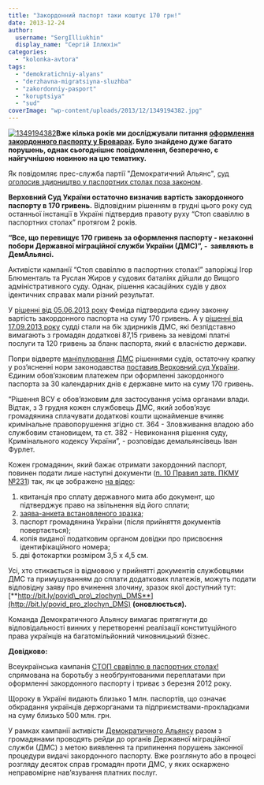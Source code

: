 ```yaml
---
title: "Закордонний паспорт таки коштує 170 грн!"
date: 2013-12-24
author: 
  username: "SergIlliukhin"
  display_name: "Сергій Іллюхін"
categories: 
  - "kolonka-avtora"
tags: 
  - "demokratichniy-alyans"
  - "derzhavna-migratsiyna-sluzhba"
  - "zakordonniy-pasport"
  - "koruptsiya"
  - "sud"
coverImage: "wp-content/uploads/2013/12/1349194382.jpg"
---
```


[![1349194382](https://mpz.brovary.org/wp-content/uploads/2013/12/1349194382.jpg)](https://mpz.brovary.org/wp-content/uploads/2013/12/1349194382.jpg)**Вже кілька років ми досліджували питання [оформлення закордонного паспорту у Броварах](https://mpz.brovary.org/chi-mozhlivo-oformiti-zakordonniy-pasport-u-brovarah/ "Чи можливо оформити закордонний паспорт у Броварах?"). Було знайдено дуже багато порушень, однак сьогоднішнє повідомлення, безперечно, є найгучнішою новиною на цю тематику.**

Як повідомляє прес-служба партії "Демократичний Альянс", [суд оголосив здирництво у паспортних столах поза законом](http://dem-alliance.org/news/cud-ogolosiv-zdirnictvo-u-pasportnih-stolah-poza-zakonom.html).

**Верховний Суд України остаточно визначив вартість закордонного паспорту в 170 гривень.** Відповідним рішенням в грудні цього року суд останньої інстанції в Україні підтвердив правоту руху “Стоп свавіллю в паспортних столах” протягом 2 років.

**“Все, що перевищує 170 гривень за оформлення паспорту - незаконні побори Державної міграційної служби України (ДМС)”, -  заявляють в ДемАльянсі.**

Активісти кампанії “Стоп свавіллю в паспортних столах!” запоріжці Ігор Блюменталь та Руслан Жиров у судових баталіях дійшли до Вищого адміністративного суду. Однак, рішення касаційних судів у двох ідентичних справах мали різний результат.

У [рішенні від 05.06.2013 року](http://reyestr.court.gov.ua/Review/31988077) Феміда підтвердила єдину законну вартість закордонного паспорта на суму 170 гривень. А у [рішенні від 17.09.2013 року](http://reyestr.court.gov.ua/Review/33639390) судді стали на бік здирників ДМС, які безпідставно вимагають з громадян додаткові 87,15 гривень за невідомі платні послуги та 120 гривень за бланк паспорта, який є власністю держави.

Попри відверте [маніпулювання](http://www.dem-alliance.org/news/DMS-manipuljue-rishennjam-VASU.html) [ДМС](http://www.dem-alliance.org/news/DMS-manipuljue-rishennjam-VASU.html) рішеннями судів, остаточну крапку у роз’ясненні норм законодавства [поставив Верховний суд України](http://bit.ly/VSU_passport_170). Єдиним обов’язковим платежем при оформленні закордонного паспорта за 30 календарних днів є державне мито на суму 170 гривень.

“Рішення ВСУ є обов’язковим для застосування усіма органами влади. Відтак, з 3 грудня кожен службовець ДМС, який зобов’язує громадянина сплачувати додаткові кошти щонайменше вчиняє кримінальне правопорушення згідно ст. 364 - Зловживання владою або службовим становищем, та ст. 382 - Невиконання рішення суду, Кримінального кодексу України”, - розповідає демальянсівець Іван Фурлет.

Кожен громадянин, який бажає отримати закордонний паспорт, повинен подати лише наступні документи ([п. 10 Правил затв. ПКМУ №231](http://zakon4.rada.gov.ua/laws/show/231-95-%D0%BF/parao14#o14)) так, як це зображено [на відео](http://youtu.be/U-4Sh-U-ZD0):

1. квитанція про сплату державного мита або документ, що підтверджує право на звільнення від його сплати;
2. [заява-анкета встановленого зразка](http://passport-ua.org.ua/docs/zayava-anketa-example.doc);
3. паспорт громадянина України (після прийняття документів повертається);
4. копія виданої податковим органом довідки про присвоєння ідентифікаційного номера;
5. дві фотокартки розміром 3,5 х 4,5 см.

Усі, хто стикається із відмовою у прийнятті документів службовцями ДМС та примушуванням до сплати додаткових платежів, можуть подати відповідну заяву про вчинення злочину, зразок якої доступний тут: [**http://bit.ly/povid\_pro\_zlochyn\_DMS**](http://bit.ly/povid_pro_zlochyn_DMS) **(оновлюється).**

Команда Демократичного Альянсу вимагає притягнути до відповідальності винних у перетворенні реалізації конституційного права українців на багатомільйонний чиновницький бізнес.

**Довідково:**

Всеукраїнська кампанія [СТОП свавіллю в паспортних столах!](https://www.facebook.com/STOPsvavilly) спрямована на боротьбу з необґрунтованими переплатами при оформленні закордонного паспорту і триває з березня 2012 року.

Щороку в Україні видають близько 1 млн. паспортів, що означає обкрадання українців держорганами та підприємствами-прокладками на суму близько 500 млн. грн.

У рамках кампанії активісти [Демократичного Альянсу](https://www.facebook.com/DemAlliance) разом з громадянами проводять рейди до органів Державної міграційної служби (ДМС) з метою виявлення та припинення порушень законної процедури видачі закордонного паспорту. Вже розглянуто або в процесі розгляду десяток справ громадян проти ДМС, у яких оскаржено неправомірне нав’язування платних послуг.
